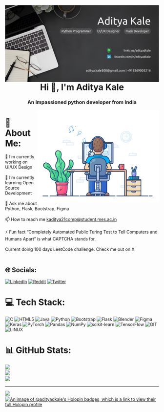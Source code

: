 <img align="right" alt="Banner" src='Github Banner.png'>
<h1 align="center">Hi 👋, I'm Aditya Kale</h1>
<h3 align="center">An impassioned python developer from India</h3>
<img align="right" alt="coding" width=400 src='animated_coding.gif'>

# 💫 About Me:
🔭 I’m currently working on UI/UX Design<br><br>🌱 I’m currently learning Open Source Development<br><br>💬 Ask me about Python, Flask, Bootstrap, Figma<br><br>📫 How to reach me kaditya21comp@student.mes.ac.in<br><br>⚡ Fun fact “Completely Automated Public Turing Test to Tell Computers and Humans Apart” is what CAPTCHA stands for.<br><br>Current doing 100 days LeetCode challenge. Check me out on X<br><br>


## 🌐 Socials:
[![LinkedIn](https://img.shields.io/badge/LinkedIn-%230077B5.svg?logo=linkedin&logoColor=white)](https://linkedin.com/in/adityadkale) [![Reddit](https://img.shields.io/badge/Reddit-%23FF4500.svg?logo=Reddit&logoColor=white)](https://reddit.com/user/CelestineKing) [![Twitter](https://img.shields.io/badge/Twitter-%231DA1F2.svg?logo=Twitter&logoColor=white)](https://twitter.com/adityadkale) 

# 💻 Tech Stack:
![C](https://img.shields.io/badge/c-%2300599C.svg?style=for-the-badge&logo=c&logoColor=white) ![HTML5](https://img.shields.io/badge/html5-%23E34F26.svg?style=for-the-badge&logo=html5&logoColor=white) ![Java](https://img.shields.io/badge/java-%23ED8B00.svg?style=for-the-badge&logo=java&logoColor=white) ![Python](https://img.shields.io/badge/python-3670A0?style=for-the-badge&logo=python&logoColor=ffdd54) ![Bootstrap](https://img.shields.io/badge/bootstrap-%23563D7C.svg?style=for-the-badge&logo=bootstrap&logoColor=white) ![Flask](https://img.shields.io/badge/flask-%23000.svg?style=for-the-badge&logo=flask&logoColor=white) ![Blender](https://img.shields.io/badge/blender-%23F5792A.svg?style=for-the-badge&logo=blender&logoColor=white) 	![Figma](https://img.shields.io/badge/figma-%23F24E1E.svg?style=for-the-badge&logo=figma&logoColor=white) ![Keras](https://img.shields.io/badge/Keras-%23D00000.svg?style=for-the-badge&logo=Keras&logoColor=white) ![PyTorch](https://img.shields.io/badge/PyTorch-%23EE4C2C.svg?style=for-the-badge&logo=PyTorch&logoColor=white) ![Pandas](https://img.shields.io/badge/pandas-%23150458.svg?style=for-the-badge&logo=pandas&logoColor=white) ![NumPy](https://img.shields.io/badge/numpy-%23013243.svg?style=for-the-badge&logo=numpy&logoColor=white) ![scikit-learn](https://img.shields.io/badge/scikit--learn-%23F7931E.svg?style=for-the-badge&logo=scikit-learn&logoColor=white) ![TensorFlow](https://img.shields.io/badge/TensorFlow-%23FF6F00.svg?style=for-the-badge&logo=TensorFlow&logoColor=white) ![GIT](https://img.shields.io/badge/Git-fc6d26?style=for-the-badge&logo=git&logoColor=white) ![LINUX](https://img.shields.io/badge/Linux-FCC624?style=for-the-badge&logo=linux&logoColor=black)
# 📊 GitHub Stats:
![](https://github-readme-stats.vercel.app/api?username=adityadkale&theme=default&hide_border=false&include_all_commits=false&count_private=false)<br/>
![](https://github-readme-streak-stats.herokuapp.com/?user=adityadkale&theme=default&hide_border=false)<br/>
![](https://github-readme-stats.vercel.app/api/top-langs/?username=adityadkale&theme=default&hide_border=false&include_all_commits=false&count_private=false&layout=compact)

---
[![](https://visitcount.itsvg.in/api?id=adityadkale&icon=3&color=12)](https://visitcount.itsvg.in)
[![An image of @adityadkale's Holopin badges, which is a link to view their full Holopin profile](https://holopin.me/adityadkale)](https://holopin.io/@adityadkale)

